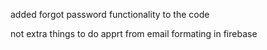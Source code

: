 added forgot password functionality to the code 

not extra things to do apprt from email formating in firebase

